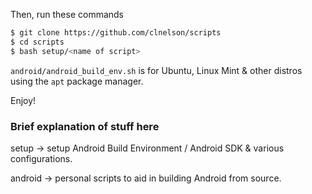 Then, run these commands

```bash
$ git clone https://github.com/clnelson/scripts
$ cd scripts
$ bash setup/<name of script>
```

`android/android_build_env.sh` is for Ubuntu, Linux Mint & other distros using the `apt` package manager.

Enjoy!

### Brief explanation of stuff here

setup -> setup Android Build Environment / Android SDK & various configurations.

android -> personal scripts to aid in building Android from source.
